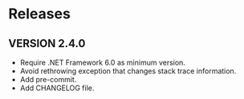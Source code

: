 # Releases

## VERSION 2.4.0
- Require .NET Framework 6.0 as minimum version.
- Avoid rethrowing exception that changes stack trace information.
- Add pre-commit.
- Add CHANGELOG file.
